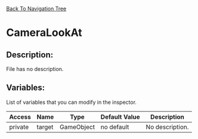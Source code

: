 [Back To Navigation Tree](https://wesleywh.github.io/GameDevRepo/docs/navigation.html)
# CameraLookAt

## Description:
File has no description.

## Variables:
List of variables that you can modify in the inspector.

|Access|Name|Type|Default Value|Description|
|---|---|---|---|---|
|private|target|GameObject|no default|No description.|

